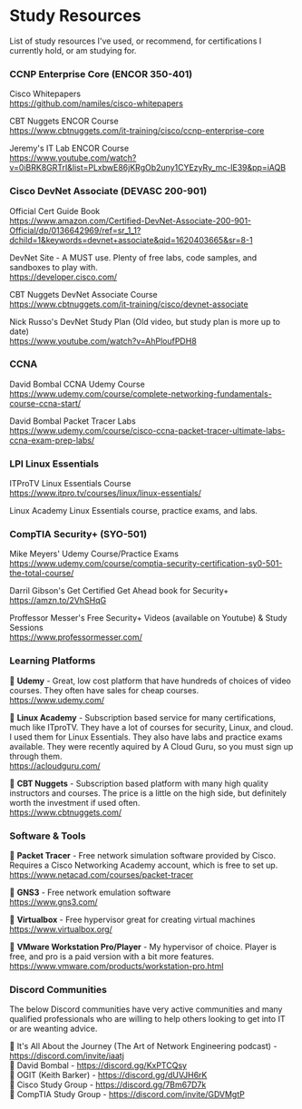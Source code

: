 # Study Resources
List of study resources I've used, or recommend, for certifications I currently hold, or am studying for.

### CCNP Enterprise Core (ENCOR 350-401)   
Cisco Whitepapers   
https://github.com/namiles/cisco-whitepapers   

CBT Nuggets ENCOR Course   
https://www.cbtnuggets.com/it-training/cisco/ccnp-enterprise-core

Jeremy's IT Lab ENCOR Course   
https://www.youtube.com/watch?v=0iBRK8GRTrI&list=PLxbwE86jKRgOb2uny1CYEzyRy_mc-lE39&pp=iAQB

### Cisco DevNet Associate (DEVASC 200-901)
Official Cert Guide Book   
https://www.amazon.com/Certified-DevNet-Associate-200-901-Official/dp/0136642969/ref=sr_1_1?dchild=1&keywords=devnet+associate&qid=1620403665&sr=8-1   

DevNet Site - A MUST use. Plenty of free labs, code samples, and sandboxes to play with.   
https://developer.cisco.com/

CBT Nuggets DevNet Associate Course   
https://www.cbtnuggets.com/it-training/cisco/devnet-associate

Nick Russo's DevNet Study Plan (Old video, but study plan is more up to date)   
https://www.youtube.com/watch?v=AhPloufPDH8

### CCNA
David Bombal CCNA Udemy Course  
https://www.udemy.com/course/complete-networking-fundamentals-course-ccna-start/  

David Bombal Packet Tracer Labs  
https://www.udemy.com/course/cisco-ccna-packet-tracer-ultimate-labs-ccna-exam-prep-labs/

### LPI Linux Essentials
ITProTV Linux Essentials Course   
https://www.itpro.tv/courses/linux/linux-essentials/   

Linux Academy Linux Essentials course, practice exams, and labs.  

### CompTIA Security+ (SYO-501)
Mike Meyers' Udemy Course/Practice Exams  
https://www.udemy.com/course/comptia-security-certification-sy0-501-the-total-course/  

Darril Gibson's Get Certified Get Ahead book for Security+  
https://amzn.to/2VhSHqG  

Proffessor Messer's Free Security+ Videos (available on Youtube) & Study Sessions  
https://www.professormesser.com/

### Learning Platforms
:small_red_triangle: **Udemy** - Great, low cost platform that have hundreds of choices of video courses. They often have sales for cheap courses.  
https://www.udemy.com/  

:small_red_triangle: **Linux Academy** - Subscription based service for many certifications, much like ITproTV. They have a lot of courses for security, Linux, and cloud. I used them for Linux Essentials. They also have labs and practice exams available. They were recently aquired by A Cloud Guru, so you must sign up through them.  
https://acloudguru.com/

:small_red_triangle: **CBT Nuggets** - Subscription based platform with many high quality instructors and courses. The price is a little on the high side, but definitely worth the investment if used often.   
https://www.cbtnuggets.com/

### Software & Tools
:large_blue_circle: **Packet Tracer** - Free network simulation software provided by Cisco. Requires a Cisco Networking Academy account, which is free to set up.
https://www.netacad.com/courses/packet-tracer   

:large_blue_circle: **GNS3** - Free network emulation software   
https://www.gns3.com/   

:large_blue_circle: **Virtualbox** - Free hypervisor great for creating virtual machines   
https://www.virtualbox.org/   

:large_blue_circle: **VMware Workstation Pro/Player** - My hypervisor of choice. Player is free, and pro is a paid version with a bit more features.   
https://www.vmware.com/products/workstation-pro.html   

### Discord Communities
The below Discord communities have very active communities and many qualified professionals who are willing to help others looking to get into IT or are weanting advice.  

:pushpin: It's All About the Journey (The Art of Network Engineering podcast) - https://discord.com/invite/iaatj   
:pushpin: David Bombal - https://discord.gg/KxPTCQsy  
:pushpin: OGIT (Keith Barker) - https://discord.gg/dUVJH6rK    
:pushpin: Cisco Study Group - https://discord.gg/7Bm67D7k  
:pushpin: CompTIA Study Group - https://discord.com/invite/GDVMgtP
